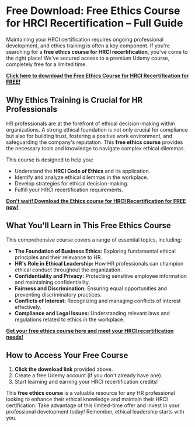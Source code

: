 # Free Download: Free Ethics Course for HRCI Recertification – Full Guide

Maintaining your HRCI certification requires ongoing professional development, and ethics training is often a key component. If you're searching for a **free ethics course for HRCI recertification**, you've come to the right place! We've secured access to a premium Udemy course, completely free for a limited time.

[**Click here to download the Free Ethics Course for HRCI Recertification for FREE!**](https://udemywork.com/free-ethics-course-for-hrci-recertification)

## Why Ethics Training is Crucial for HR Professionals

HR professionals are at the forefront of ethical decision-making within organizations. A strong ethical foundation is not only crucial for compliance but also for building trust, fostering a positive work environment, and safeguarding the company's reputation. This **free ethics course** provides the necessary tools and knowledge to navigate complex ethical dilemmas.

This course is designed to help you:

*   Understand the **HRCI Code of Ethics** and its application.
*   Identify and analyze ethical dilemmas in the workplace.
*   Develop strategies for ethical decision-making.
*   Fulfill your HRCI recertification requirements.

[**Don't wait! Download the Ethics course for HRCI Recertification for FREE now!**](https://udemywork.com/free-ethics-course-for-hrci-recertification)

## What You'll Learn in This Free Ethics Course

This comprehensive course covers a range of essential topics, including:

*   **The Foundation of Business Ethics:** Exploring fundamental ethical principles and their relevance to HR.
*   **HR's Role in Ethical Leadership:** How HR professionals can champion ethical conduct throughout the organization.
*   **Confidentiality and Privacy:** Protecting sensitive employee information and maintaining confidentiality.
*   **Fairness and Discrimination:** Ensuring equal opportunities and preventing discriminatory practices.
*   **Conflicts of Interest:** Recognizing and managing conflicts of interest effectively.
*   **Compliance and Legal Issues:** Understanding relevant laws and regulations related to ethics in the workplace.

**[Get your free ethics course here and meet your HRCI recertification needs!](https://udemywork.com/free-ethics-course-for-hrci-recertification)**

## How to Access Your Free Course

1.  **Click the download link** provided above.
2.  Create a free Udemy account (if you don't already have one).
3.  Start learning and earning your HRCI recertification credits!

This **free ethics course** is a valuable resource for any HR professional looking to enhance their ethical knowledge and maintain their HRCI certification. Take advantage of this limited-time offer and invest in your professional development today! Remember, ethical leadership starts with you.
